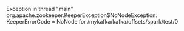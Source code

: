 
Exception in thread "main" org.apache.zookeeper.KeeperException$NoNodeException: 
KeeperErrorCode = NoNode for /mykafka/kafka/offsets/spark/test/0

